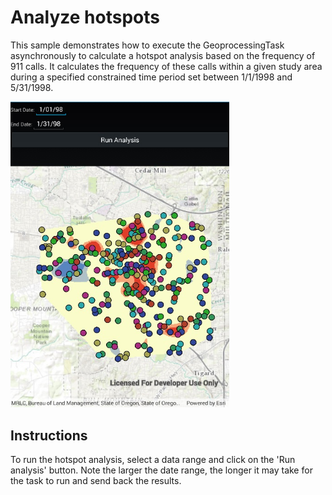 # Analyze hotspots

This sample demonstrates how to execute the GeoprocessingTask asynchronously to calculate a hotspot analysis based on the frequency of 911 calls. It calculates the frequency of these calls within a given study area during a specified constrained time period set between 1/1/1998 and 5/31/1998.

<img src="AnalyzeHotspots.jpg" width="350"/>

## Instructions

To run the hotspot analysis, select a data range and click on the 'Run analysis' button. Note the larger the date range, the longer it may take for the task to run and send back the results.
